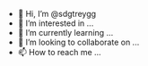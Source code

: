 - 👋 Hi, I’m @sdgtreygg
- 👀 I’m interested in ...
- 🌱 I’m currently learning ...
- 💞️ I’m looking to collaborate on ...
- 📫 How to reach me ...

<!---
sdgtreygg/sdgtreygg is a ✨ special ✨ repository because its `README.md` (this file) appears on your GitHub profile.
You can click the Preview link to take a look at your changes.
--->
